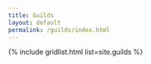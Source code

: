 ```yaml
---
title: Guilds
layout: default
permalink: /guilds/index.html
---
```


{% include gridlist.html list=site.guilds %}
